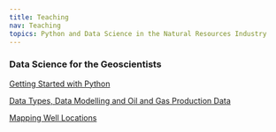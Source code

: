 ```yaml
---
title: Teaching
nav: Teaching
topics: Python and Data Science in the Natural Resources Industry
---
```



### Data Science for the Geoscientists

[Getting Started with Python](https://github.com/knorrena/IndustrialDataScience/blob/main/content/100_getting_started_with_python.ipynb)

[Data Types, Data Modelling and Oil and Gas Production Data]()

[Mapping Well Locations]()

